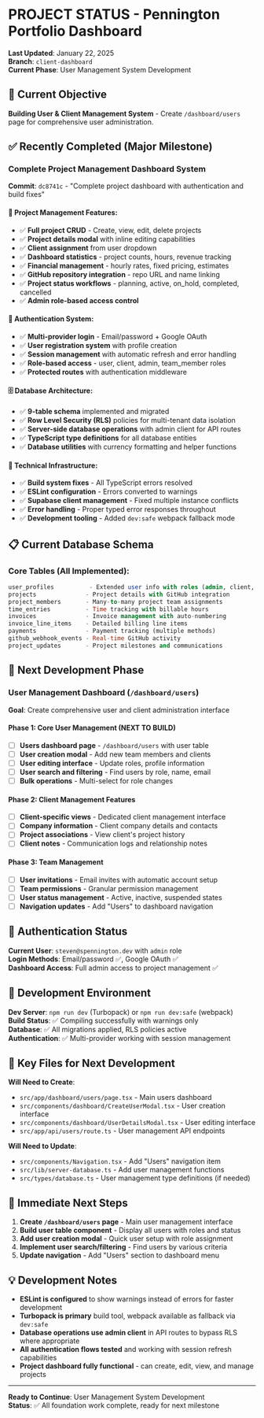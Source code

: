 # PROJECT STATUS - Pennington Portfolio Dashboard

**Last Updated**: January 22, 2025  
**Branch**: `client-dashboard`  
**Current Phase**: User Management System Development

## 🎯 Current Objective

**Building User & Client Management System** - Create `/dashboard/users` page for comprehensive user administration.

## ✅ Recently Completed (Major Milestone)

### Complete Project Management Dashboard System
**Commit**: `dc8741c` - "Complete project dashboard with authentication and build fixes"

#### 🚀 **Project Management Features**:
- ✅ **Full project CRUD** - Create, view, edit, delete projects
- ✅ **Project details modal** with inline editing capabilities
- ✅ **Client assignment** from user dropdown
- ✅ **Dashboard statistics** - project counts, hours, revenue tracking
- ✅ **Financial management** - hourly rates, fixed pricing, estimates
- ✅ **GitHub repository integration** - repo URL and name linking
- ✅ **Project status workflows** - planning, active, on_hold, completed, cancelled
- ✅ **Admin role-based access control**

#### 🔐 **Authentication System**:
- ✅ **Multi-provider login** - Email/password + Google OAuth
- ✅ **User registration system** with profile creation
- ✅ **Session management** with automatic refresh and error handling
- ✅ **Role-based access** - user, client, admin, team_member roles
- ✅ **Protected routes** with authentication middleware

#### 🗄️ **Database Architecture**:
- ✅ **9-table schema** implemented and migrated
- ✅ **Row Level Security (RLS)** policies for multi-tenant data isolation
- ✅ **Server-side database operations** with admin client for API routes
- ✅ **TypeScript type definitions** for all database entities
- ✅ **Database utilities** with currency formatting and helper functions

#### 🔧 **Technical Infrastructure**:
- ✅ **Build system fixes** - All TypeScript errors resolved
- ✅ **ESLint configuration** - Errors converted to warnings
- ✅ **Supabase client management** - Fixed multiple instance conflicts
- ✅ **Error handling** - Proper typed error responses throughout
- ✅ **Development tooling** - Added `dev:safe` webpack fallback mode

## 📋 Current Database Schema

### Core Tables (All Implemented):
```sql
user_profiles          - Extended user info with roles (admin, client, team_member, user)
projects              - Project details with GitHub integration
project_members       - Many-to-many project team assignments  
time_entries          - Time tracking with billable hours
invoices              - Invoice management with auto-numbering
invoice_line_items    - Detailed billing line items
payments              - Payment tracking (multiple methods)
github_webhook_events - Real-time GitHub activity
project_updates       - Project milestones and communications
```

## 🎯 Next Development Phase

### **User Management Dashboard** (`/dashboard/users`)

**Goal**: Create comprehensive user and client administration interface

#### **Phase 1**: Core User Management (NEXT TO BUILD)
- [ ] **Users dashboard page** - `/dashboard/users` with user table
- [ ] **User creation modal** - Add new team members and clients
- [ ] **User editing interface** - Update roles, profile information
- [ ] **User search and filtering** - Find users by role, name, email
- [ ] **Bulk operations** - Multi-select for role changes

#### **Phase 2**: Client Management Features  
- [ ] **Client-specific views** - Dedicated client management interface
- [ ] **Company information** - Client company details and contacts
- [ ] **Project associations** - View client's project history
- [ ] **Client notes** - Communication logs and relationship notes

#### **Phase 3**: Team Management
- [ ] **User invitations** - Email invites with automatic account setup
- [ ] **Team permissions** - Granular permission management
- [ ] **User status management** - Active, inactive, suspended states
- [ ] **Navigation updates** - Add "Users" to dashboard navigation

## 🔑 Authentication Status

**Current User**: `steven@spennington.dev` with `admin` role  
**Login Methods**: Email/password ✅, Google OAuth ✅  
**Dashboard Access**: Full admin access to project management ✅

## 🚀 Development Environment

**Dev Server**: `npm run dev` (Turbopack) or `npm run dev:safe` (webpack)  
**Build Status**: ✅ Compiling successfully with warnings only  
**Database**: ✅ All migrations applied, RLS policies active  
**Authentication**: ✅ Multi-provider working with session management  

## 📂 Key Files for Next Development

**Will Need to Create**:
- `src/app/dashboard/users/page.tsx` - Main users dashboard
- `src/components/dashboard/CreateUserModal.tsx` - User creation interface
- `src/components/dashboard/UserDetailsModal.tsx` - User editing interface
- `src/app/api/users/route.ts` - User management API endpoints

**Will Need to Update**:
- `src/components/Navigation.tsx` - Add "Users" navigation item
- `src/lib/server-database.ts` - Add user management functions
- `src/types/database.ts` - User management type definitions (if needed)

## 🎯 Immediate Next Steps

1. **Create `/dashboard/users` page** - Main user management interface
2. **Build user table component** - Display all users with roles and status
3. **Add user creation modal** - Quick user setup with role assignment
4. **Implement user search/filtering** - Find users by various criteria
5. **Update navigation** - Add "Users" section to dashboard menu

## 💡 Development Notes

- **ESLint is configured** to show warnings instead of errors for faster development
- **Turbopack is primary** build tool, webpack available as fallback via `dev:safe`
- **Database operations use admin client** in API routes to bypass RLS where appropriate
- **All authentication flows tested** and working with session refresh capabilities
- **Project dashboard fully functional** - can create, edit, view, and manage projects

---

**Ready to Continue**: User Management System Development  
**Status**: ✅ All foundation work complete, ready for next milestone